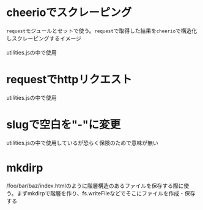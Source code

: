 # cheerioでスクレーピング

`request`モジュールとセットで使う。`request`で取得した結果を`cheerio`で構造化しスクレーピングするイメージ<br>
<br>
utilities.jsの中で使用

# requestでhttpリクエスト

utilities.jsの中で使用

# slugで空白を"-"に変更

utilities.jsの中で使用しているが恐らく保険のためで意味が無い

# mkdirp

/foo/bar/baz/index.htmlのように階層構造のあるファイルを保存する際に使う。まずmkdirpで階層を作り、fs.writeFileなどでそこにファイルを作成・保存する